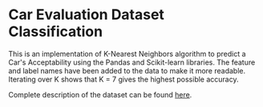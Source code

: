 # Car Evaluation Dataset Classification
This is an implementation of K-Nearest Neighbors algorithm to predict a Car's Acceptability using the Pandas and Scikit-learn libraries. The feature and label names have been added to the data to make it more readable. Iterating over K shows that K = 7 gives the highest possible accuracy.

Complete description of the dataset can be found [here](https://archive.ics.uci.edu/ml/datasets/Car+Evaluation).
